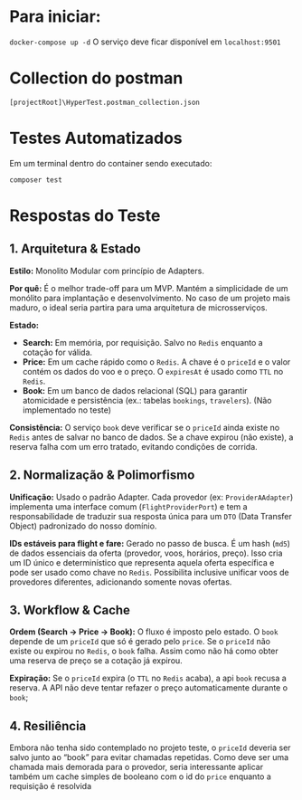 # Para iniciar:

`docker-compose up -d`
O serviço deve ficar disponível em `localhost:9501`

# Collection do postman 

`[projectRoot]\HyperTest.postman_collection.json`

# Testes Automatizados

Em um terminal dentro do container sendo executado:

`composer test`

# Respostas do Teste

## 1. Arquitetura & Estado

**Estilo:** Monolito Modular com princípio de Adapters.

**Por quê:** É o melhor trade-off para um MVP. Mantém a simplicidade de um monólito para implantação e desenvolvimento. No caso de um projeto mais maduro, o ideal seria partira para uma arquitetura de microsserviços.

**Estado:**
* **Search:** Em memória, por requisição. Salvo no `Redis` enquanto a cotação for válida.
* **Price:** Em um cache rápido como o `Redis`. A chave é o `priceId` e o valor contém os dados do voo e o preço. O `expiresAt` é usado como `TTL` no `Redis`.
* **Book:** Em um banco de dados relacional (SQL) para garantir atomicidade e persistência (ex.: tabelas `bookings`, `travelers`). (Não implementado no teste)

**Consistência:** O serviço `book` deve verificar se o `priceId` ainda existe no `Redis` antes de salvar no banco de dados. Se a chave expirou (não existe), a reserva falha com um erro tratado, evitando condições de corrida.

## 2. Normalização & Polimorfismo

**Unificação:** Usado o padrão Adapter. Cada provedor (ex: `ProviderAAdapter`) implementa uma interface comum (`FlightProviderPort`) e tem a responsabilidade de traduzir sua resposta única para um `DTO` (Data Transfer Object) padronizado do nosso domínio.

**IDs estáveis para flight e fare:** Gerado no passo de busca. É um hash (`md5`) de dados essenciais da oferta (provedor, voos, horários, preço). Isso cria um ID único e determinístico que representa aquela oferta específica e pode ser usado como chave no `Redis`. Possibilita inclusive unificar voos de provedores diferentes, adicionando somente novas ofertas.

## 3. Workflow & Cache

**Ordem (Search → Price → Book):** O fluxo é imposto pelo estado. O `book` depende de um `priceId` que só é gerado pelo `price`. Se o `priceId` não existe ou expirou no `Redis`, o `book` falha. Assim como não há como obter uma reserva de preço se a cotação já expirou.

**Expiração:** Se o `priceId` expira (o `TTL` no `Redis` acaba), a api `book` recusa a reserva. A API não deve tentar refazer o preço automaticamente durante o `book`;

## 4. Resiliência

Embora não tenha sido contemplado no projeto teste, o `priceId` deveria ser salvo junto ao “book” para evitar chamadas repetidas. Como deve ser uma chamada mais demorada para o provedor, seria interessante aplicar também um cache simples de booleano com o id do `price` enquanto a requisição é resolvida